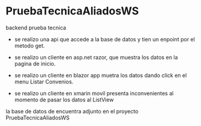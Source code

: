 # PruebaTecnicaAliadosWS
backend prueba tecnica 

- se realizo una api que accede a la base de datos y tien un enpoint por el metodo get.

- se realizo un cliente en asp.net razor, que muestra los datos en la pagina de inicio.

- se realizo un cliente en blazor app muetra los datos dando click en el menu Listar Convenios.

- se realizo un cliente en xmarin movil presenta inconvenientes al momento de pasar los datos al ListView

la base de datos de encuentra adjunto en el proyecto PruebaTecnicaAliadosWS
